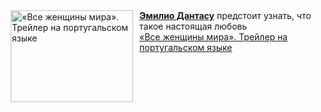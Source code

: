<!--2025-04-02 08:00:20-->
<div class="yb">
  <div class="rss smaller1 kino_kino"><a href="https://www.kino-teatr.ru/video/47829/" title="«Все женщины мира». Трейлер на португальском языке"><img src="https://www.kino-teatr.ru/video/9/2/47829/poster.jpg" width="196" height="147" align="left" hspace="5" style="margin: 0px 10px 0px 5px" alt="«Все женщины мира». Трейлер на португальском языке"/></a><a href=https://www.kino-teatr.ru/kino/acter/m/latin/492910/works/ target=_blank><strong>Эмилио Дантасу</strong></a> предстоит узнать, что такое настоящая любовь <br><a class="light" href="https://www.kino-teatr.ru/video/47829/">«Все женщины мира». Трейлер на португальском языке</a></div>
</div>
